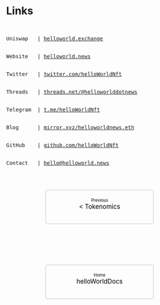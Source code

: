 # Links

<style>
    .pagination-nav {
        display: flex;
        justify-content: center;
        flex-wrap: wrap;
    }

    .pagination-nav__link {
        display: inline-block;
        padding: 20px;
        text-decoration: none;
        background: transparent;
        color: black;
        width: 250px;
        height: 50px;
        border: 1px solid #bcbdd0;
        border-radius: 4px;
        text-align: center;
        margin-bottom: 10px;
    }

    .pagination-nav__sublabel {
        font-size: 0.8em;
    }

    .pagination-nav__label {
        font-size: 1.2em;
    }

    @media screen and (min-width: 769px) {
        .pagination-nav {
            gap: 100px;
        }
    }

    @media screen and (max-width: 768px) {
        .pagination-nav__link {
            width: 100%;
        }
    }
</style>

<br>


<pre>
Uniswap   | <a href="https://helloworld.exchange" target="_blank" rel="noopener noreferrer">helloworld.exchange</a>


Website   | <a href="https://helloworld.news" target="_blank" rel="noopener noreferrer">helloworld.news</a>


Twitter   | <a href="https://twitter.com/helloWorldNft" target="_blank" rel="noopener noreferrer">twitter.com/helloWorldNft</a>


Threads   | <a href="https://www.threads.net/@helloworlddotnews" target="_blank" rel="noopener noreferrer">threads.net/@helloworlddotnews</a>


Telegram  | <a href="https://t.me/helloWorldNft" target="_blank" rel="noopener noreferrer">t.me/helloWorldNft</a>


Blog      | <a href="https://mirror.xyz/helloworldnews.eth" target="_blank" rel="noopener noreferrer">mirror.xyz/helloworldnews.eth</a>


GitHub    | <a href="https://github.com/helloWorldNft" target="_blank" rel="noopener noreferrer">github.com/helloWorldNft</a>


Contact   | <a href="mailto:hello@helloworld.news" target="_blank" rel="noopener noreferrer">hello@helloworld.news</a>
</pre>



<br>
<br>
<br>


<div class="pagination-nav">
    <a class="pagination-nav__link prev" href="news-tokenomics.md">
        <div class="pagination-nav__sublabel">Previous</div>
        <div class="pagination-nav__label">< Tokenomics</div>
    </a>
    <a class="pagination-nav__link next" href="helloWorldDocs.md">
        <div class="pagination-nav__sublabel">Home</div>
        <div class="pagination-nav__label">helloWorldDocs </div>
    </a>
</div>